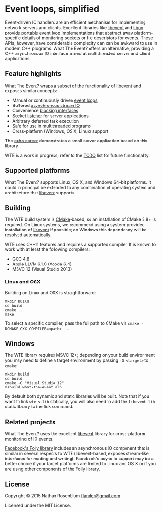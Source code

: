 Event loops, simplified
=======================

Event-driven IO handlers are an efficient mechanism for implementing network
servers and clients. Excellent libraries like [libevent](http://libevent.org/)
and [libuv](https://github.com/libuv/libuv) provide portable event loop
implementations that abstract away platform-specific details of monitoring
sockets or file descriptors for events. These APIs, however, have considerable
complexity can can be awkward to use in modern C++ programs. What The Event?
offers an alternative, providing a C++ asynchronous IO interface aimed at
multithreaded server and client applications.

## Feature highlights

What The Event? wraps a subset of the functionality of
[libevent](http://libevent.org) and exposes similar concepts:

 - Manual or continuously driven [event loops](src/wte/event_base.h)
 - Buffered [asynchronous stream IO](src/wte/stream.h)
 - Convenience [blocking interfaces](src/wte/blocking_stream.h)
 - Socket [listener](stc/wte/connection_listener.h) for server applications
 - Arbitrary deferred task execution
 - Safe for use in multithreaded programs
 - Cross-platform (Windows, OS X, Linux) support

The [echo server](example/echo-server.cc) demonstrates a small server
application based on this library.

WTE is a work in progress; refer to the [TODO](TODO.md) list for future
functionality.

## Supported platforms

What The Event? supports Linux, OS X, and Windows 64-bit platforms. It could
in principal be extended to any combination of operating system and
architecture that [libevent](http://libevent.org/) supports.

## Building

The WTE build system is [CMake](http://www.cmake.org/)-based, so an
installation of CMake 2.8+ is required. On Linux systems, we recommend using a
system-provided installation of [libevent](http://libevent.org/) if possible;
on Windows this dependency will be resolved automatically.

WTE uses C++11 features and requires a supported compiler. It is known to work
with at least the following compilers:

 - GCC 4.8
 - Apple LLVM 6.1.0 (Xcode 6.4)
 - MSVC 12 (Visual Studio 2013)

### Linux and OSX

Building on Linux and OSX is straightforward:

    mkdir build
    cd build
    cmake ..
    make

To select a specific compiler, pass the full path to CMake via `cmake
-DCMAKE_CXX_COMPILER=<path> ..`.

## Windows

The WTE library requires MSVC 12+; depending on your build environment you may
need to define a target environment by passing `-G <target>` to `cmake`:

    mkdir build
    cd build
    cmake -G "Visual Studio 12"
    msbuild what-the-event.sln

By default both dynamic and static libraries will be built. Note that if you
want to link `wte_s.lib` statically, you will also need to add the
`libevent.lib` static library to the link command.

## Related projects

What The Event? uses the excellent [libevent](http://libevent.org/) library
for cross-platform monitoring of IO events.

[Facebook's Folly library](https://github.com/facebook/folly) includes an
asynchronous IO component that is similar in several respects to WTE
(libevent-based, exposes stream-like interfaces for reading and writing).
Facebook's async io support may be a better choice if your target platforms
are limited to Linux and OS X or if you are using other components of the
Folly library.

## License

Copyright © 2015 Nathan Rosenblum <flander@gmail.com>

Licensed under the MIT License.
